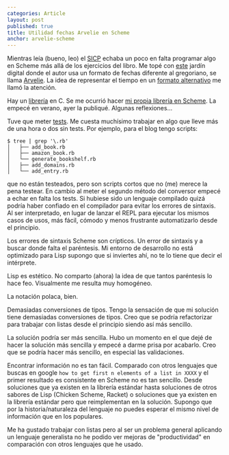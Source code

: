 ```yaml
---
categories: Article
layout: post
published: true
title: Utilidad fechas Arvelie en Scheme
anchor: arvelie-scheme
---
```


Mientras leía (bueno, leo) el [SICP](/log/#sicp1) echaba un poco en falta programar algo en Scheme más allá de los ejercicios del libro. Me topé con [este](https://wiki.xxiivv.com/site/home.html) jardín digital donde el autor usa un formato de fechas diferente al gregoriano, se llama [Arvelie](https://wiki.xxiivv.com/site/arvelie.html). La idea de representar el tiempo en un [formato alternativo](https://es.wikipedia.org/wiki/Calendario) me llamó la atención.

Hay un [librería](https://github.com/XXIIVV/oscean/tree/master/src/projects/arvelie) en C. Se me ocurrió hacer [mi propia librería en Scheme](https://github.com/MiguelBel/arvelie-scheme). La empecé en verano, ayer la publiqué. Algunas reflexiones...

Tuve que meter [tests](https://github.com/MiguelBel/arvelie-scheme/blob/master/tests.scm). Me cuesta muchísimo trabajar en algo que lleve más de una hora o dos sin tests. Por ejemplo, para el blog tengo scripts:

```
$ tree | grep '\.rb'
│   ├── add_book.rb
│   ├── amazon_book.rb
│   └── generate_bookshelf.rb
│   ├── add_domains.rb
│   └── add_entry.rb
```

que no están testeados, pero son scripts cortos que no (me) merece la pena testear. En cambio al meter el segundo método del conversor empecé a echar en falta los tests. Si hubiese sido un lenguaje compilado quizá podría haber confiado en el compilador para evitar los errores de sintaxis. Al ser interpretado, en lugar de lanzar el REPL para ejecutar los mismos casos de usos, más fácil, cómodo y menos frustrante automatizarlo desde el principio.

Los errores de sintaxis Scheme son crípticos. Un error de sintaxis y a buscar donde falta el paréntesis. Mi entorno de desarrollo no está optimizado para Lisp supongo que si inviertes ahí, no te lo tiene que decir el intérprete.

Lisp es estético. No comparto (ahora) la idea de que tantos paréntesis lo hace feo. Visualmente me resulta muy homogéneo.

La notación polaca, bien.

Demasiadas conversiones de tipos. Tengo la sensación de que mi solución tiene demasiadas conversiones de tipos. Creo que se podría refactorizar para trabajar con listas desde el principio siendo así más sencillo.

La solución podría ser más sencilla. Hubo un momento en el que dejé de hacer la solución más sencilla y empecé a darme prisa por acabarlo. Creo que se podría hacer más sencillo, en especial las validaciones.

Encontrar información no es tan fácil. Comparado con otros lenguajes que buscas en google `how to get first n elements of a list in XXXX` y el primer resultado es consistente en Scheme no es tan sencillo. Desde soluciones que ya existen en la librería estándar hasta soluciones de otros sabores de Lisp (Chicken Scheme, Racket) o soluciones que ya existen en la librería estándar pero que reimplementan en la solución. Supongo que por la historia/naturaleza del lenguaje no puedes esperar el mismo nivel de información que en los populares.

Me ha gustado trabajar con listas pero al ser un problema general aplicando un lenguaje generalista no he podido ver mejoras de "productividad" en comparación con otros lenguajes que he usado.
